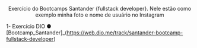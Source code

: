 
<p align="center">Exercício do Bootcamps Santander {fullstack developer}.
Nele estão como exemplo minha foto e nome de usuário no Instagram</p>
 
1-	Exercício DIO
● [Bootcamp_Santander]_(https://web.dio.me/track/santander-bootcamp-fullstack-developer)


